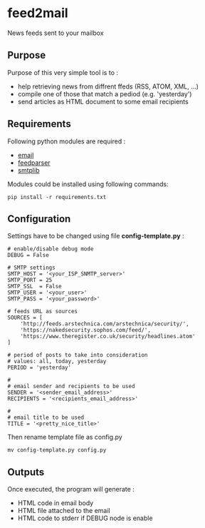 # feed2mail
News feeds sent to your mailbox

## Purpose 
Purpose of this very simple tool is to :
- help retrieving news from diffrent ffeds (RSS, ATOM, XML, ...)
- compile one of those that match a pediod (e.g. 'yesterday')
- send articles as HTML document to some email recipients

## Requirements
Following python modules are required :
- [email](https://docs.python.org/3/library/email.html)
- [feedparser](https://pythonhosted.org/feedparser/)
- [smtplib](https://docs.python.org/3/library/smtplib.html)

Modules could be installed using following commands:
```
pip install -r requirements.txt
```
## Configuration
Settings have to be changed using file **config-template.py** :
```
# enable/disable debug mode
DEBUG = False

# SMTP settings
SMTP_HOST = '<your_ISP_SNMTP_server>'
SMTP_PORT = 25
SMTP_SSL  = False
SMTP_USER = '<your_user>'
SMTP_PASS = '<your_password>'

# feeds URL as sources
SOURCES = [
    'http://feeds.arstechnica.com/arstechnica/security/',
    'https://nakedsecurity.sophos.com/feed/',
    'https://www.theregister.co.uk/security/headlines.atom'
]

# period of posts to take into consideration
# values: all, today, yesterday
PERIOD = 'yesterday'

#
# email sender and recipients to be used
SENDER = '<sender_email_address>'
RECIPIENTS = '<recipients_email_address>'

#
# email title to be used
TITLE = '<pretty_nice_title>'
```
Then rename template file as config.py
```
mv config-template.py config.py
```
## Outputs
Once executed, the program will generate :
- HTML code in email body
- HTML file attached to the email
- HTML code to stderr if DEBUG node is enable
